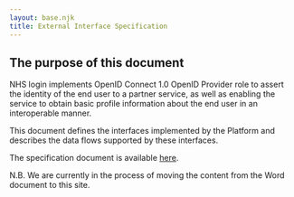 ```yaml
---
layout: base.njk
title: External Interface Specification 
---
```


## The purpose of this document

NHS login implements OpenID Connect 1.0 OpenID Provider role to assert the identity of the end user to a partner service, as well as enabling the service to obtain basic profile information about the end user in an interoperable manner.

This document defines the interfaces implemented by the Platform and describes the data flows supported by these interfaces.

The specification document is available [here](https://github.com/nhsconnect/nhslogin/raw/master/NHS%20login%20-%20Interface%20Specification%20-%20Federation%20v1.9.docx).

N.B. We are currently in the process of moving the content from the Word document to this site.
